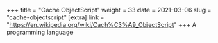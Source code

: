 +++
title = "Caché ObjectScript"
weight = 33
date = 2021-03-06
slug = "cache-objectscript"
[extra]
link = "https://en.wikipedia.org/wiki/Cach%C3%A9_ObjectScript"
+++
A programming language

